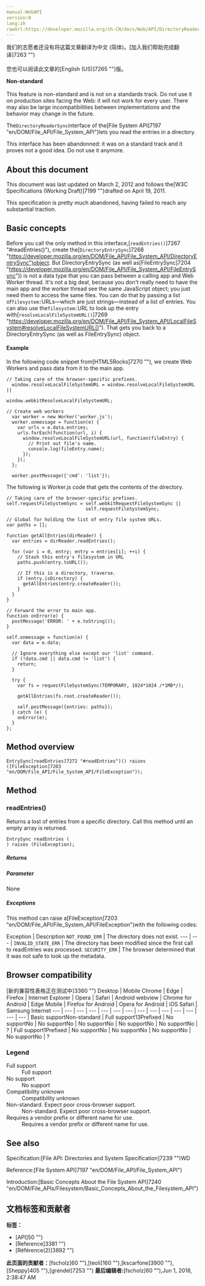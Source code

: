 ```yaml
---
manual:WebAPI
version:0
lang:zh
rawUrl:https://developer.mozilla.org/zh-CN/docs/Web/API/DirectoryReaderSync
---
```




<bdi>我们的志愿者还没有将这篇文章翻译为<bdi>中文 (简体)</bdi>。[加入我们帮助完成翻译]7263 "")<br></br>您也可以阅读此文章的[English (US)]7265 "")版。</bdi>






**Non-standard**<br></br>This feature is non-standard and is not on a standards track. Do not use it on production sites facing the Web: it will not work for every user. There may also be large incompatibilities between implementations and the behavior may change in the future.




The`DirectoryReaderSync`interface of the[File System API]7197 "en/DOM/File_API/File_System_API")lets you read the entries in a directory.



This interface has been abandonned: it was on a standard track and it proves not a good idea. Do not use it anymore.



## About this document<a name="About_this_document"></a>


This document was last updated on March 2, 2012 and follows the[W3C Specifications (Working Draft)]7199 "")drafted on April 19, 2011.



This specification is pretty much abandoned, having failed to reach any substantial traction.


## Basic concepts<a name="basic_concepts"></a>


Before you call the only method in this interface,[`readEntries()`]7267 "#readEntries()"), create the[`DirectoryEntrySync`]7268 "https://developer.mozilla.org/en/DOM/File_API/File_System_API/DirectoryEntrySync")object. But DirectoryEntrySync (as well as[FileEntrySync]7204 "https://developer.mozilla.org/en/DOM/File_API/File_System_API/FileEntrySync")) is not a data type that you can pass between a calling app and Web Worker thread. It&#39;s not a big deal, because you don&#39;t really need to have the main app and the worker thread see the same JavaScript object; you just need them to access the same files. You can do that by passing a list of`filesystem:`URLs—which are just strings—instead of a list of entries. You can also use the`filesystem:`URL to look up the entry with[`resolveLocalFileSystemURL()`]7269 "https://developer.mozilla.org/en/DOM/File_API/File_System_API/LocalFileSystem#resolveLocalFileSystemURL()"). That gets you back to a DirectoryEntrySync (as well as FileEntrySync) object.


#### Example<a name="example"></a>


In the following code snippet from[HTML5Rocks]7270 ""), we create Web Workers and pass data from it to the main app.


```
// Taking care of the browser-specific prefixes.
  window.resolveLocalFileSystemURL = window.resolveLocalFileSystemURL ||
                                     window.webkitResolveLocalFileSystemURL;

// Create web workers
  var worker = new Worker('worker.js');
  worker.onmessage = function(e) {
    var urls = e.data.entries;
    urls.forEach(function(url, i) {
      window.resolveLocalFileSystemURL(url, function(fileEntry) {
        // Print out file's name.
        console.log(fileEntry.name); 
      });
    });
  };

  worker.postMessage({'cmd': 'list'});
```


The following is Worker.js code that gets the contents of the directory.


```
// Taking care of the browser-specific prefixes.
self.requestFileSystemSync = self.webkitRequestFileSystemSync ||
                             self.requestFileSystemSync;

// Global for holding the list of entry file system URLs.
var paths = []; 

function getAllEntries(dirReader) {
  var entries = dirReader.readEntries();

  for (var i = 0, entry; entry = entries[i]; ++i) {
    // Stash this entry's filesystem in URL
    paths.push(entry.toURL()); 

    // If this is a directory, traverse.
    if (entry.isDirectory) {
      getAllEntries(entry.createReader());
    }
  }
}

// Forward the error to main app.
function onError(e) {
  postMessage('ERROR: ' + e.toString()); 
}

self.onmessage = function(e) {
  var data = e.data;

  // Ignore everything else except our 'list' command.
  if (!data.cmd || data.cmd != 'list') {
    return;
  }

  try {
    var fs = requestFileSystemSync(TEMPORARY, 1024*1024 /*1MB*/);

    getAllEntries(fs.root.createReader());

    self.postMessage({entries: paths});
  } catch (e) {
    onError(e);
  }
};
```

## Method overview<a name="Method_overview"></a>
`EntrySync[readEntries]7272 "#readEntries")() raises ([FileException]7203 "en/DOM/File_API/File_System_API/FileException"));` 


## Method<a name="Method"></a>

### readEntries()<a name="readEntries"></a>


Returns a lost of entries from a specific directory. Call this method until an empty array is returned.


```
EntrySync readEntries (
) raises (FileException);
```

##### Returns<a name="Returns"></a>

##### Parameter<a name="Parameter"></a>


None


##### Exceptions<a name="Exceptions"></a>


This method can raise a[FileException]7203 "en/DOM/File_API/File_System_API/FileException")with the following codes:

Exception | Description 
`NOT_FOUND_ERR` | The directory does not exist. 
 ---  |  ---  | 
`INVALID_STATE_ERR` | The directory has been modified since the first call to readEntries was processed. 
`SECURITY_ERR` | The browser determined that it was not safe to look up the metadata. 


## Browser compatibility<a name="Browser_Compatibility"></a>
[新的兼容性表格正在测试中<i></i>]3360 "")
<abbr>Desktop<i></i></abbr> | <abbr>Mobile<i></i></abbr> 
<abbr>Chrome<i></i></abbr> | <abbr>Edge<i></i></abbr> | <abbr>Firefox<i></i></abbr> | <abbr>Internet Explorer<i></i></abbr> | <abbr>Opera<i></i></abbr> | <abbr>Safari<i></i></abbr> | <abbr>Android webview<i></i></abbr> | <abbr>Chrome for Android<i></i></abbr> | <abbr>Edge Mobile<i></i></abbr> | <abbr>Firefox for Android<i></i></abbr> | <abbr>Opera for Android<i></i></abbr> | <abbr>iOS Safari<i></i></abbr> | <abbr>Samsung Internet<i></i></abbr> 
 ---  |  ---  |  ---  |  ---  |  ---  |  ---  |  ---  |  ---  |  ---  |  ---  |  ---  |  ---  |  ---  |  ---  | 
Basic support<abbr>Non-standard<i></i></abbr> | <abbr>Full support</abbr>13<abbr>Prefixed<i></i></abbr> | <abbr>No support</abbr>No | <abbr>No support</abbr>No | <abbr>No support</abbr>No | <abbr>No support</abbr>No | <abbr>No support</abbr>No | <abbr>?</abbr> | <abbr>Full support</abbr>1<abbr>Prefixed<i></i></abbr> | <abbr>No support</abbr>No | <abbr>No support</abbr>No | <abbr>No support</abbr>No | <abbr>No support</abbr>No | <abbr>?</abbr> 


### Legend<a name="Legend"></a>
<dl><dt><abbr>Full support</abbr></dt><dd>Full support</dd><dt><abbr>No support</abbr></dt><dd>No support</dd><dt><abbr>Compatibility unknown</abbr></dt><dd>Compatibility unknown</dd><dt><abbr>Non-standard. Expect poor cross-browser support.<i></i></abbr></dt><dd>Non-standard. Expect poor cross-browser support.</dd><dt><abbr>Requires a vendor prefix or different name for use.<i></i></abbr></dt><dd>Requires a vendor prefix or different name for use.</dd></dl>

## See also<a name="See_also"></a>


Specification:[File API: Directories and System Specification]7239 "")WD



Reference:[File System API]7197 "en/DOM/File_API/File_System_API")



Introduction:[Basic Concepts About the File System API]7240 "en/DOM/File_APIs/Filesystem/Basic_Concepts_About_the_Filesystem_API")




## 文档标签和贡献者
**标签：**
* [API]50 "")
* [Reference]3381 "")
* [Référence(2)]3892 "")

**此页面的贡献者：**[fscholz]60 ""),[teoli]160 ""),[kscarfone]3900 ""),[Sheppy]405 ""),[grendel]7253 "")
**最后编辑者:**[fscholz]60 ""),<time>Jun 1, 2018, 2:38:47 AM</time>


